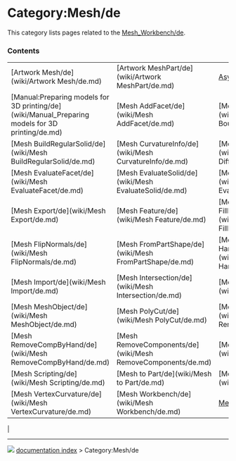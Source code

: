# Category:Mesh/de
This category lists pages related to the [Mesh_Workbench/de](Mesh_Workbench/de.md).

### Contents

|     |     |     |
| --- | --- | --- |
| [Artwork Mesh/de](wiki/Artwork Mesh/de.md) | [Artwork MeshPart/de](wiki/Artwork MeshPart/de.md) | [Asymptote/de](wiki/Asymptote/de.md) |
| [Manual:Preparing models for 3D printing/de](wiki/Manual_Preparing models for 3D printing/de.md) | [Mesh AddFacet/de](wiki/Mesh AddFacet/de.md) | [Mesh BoundingBox/de](wiki/Mesh BoundingBox/de.md) |
| [Mesh BuildRegularSolid/de](wiki/Mesh BuildRegularSolid/de.md) | [Mesh CurvatureInfo/de](wiki/Mesh CurvatureInfo/de.md) | [Mesh Difference/de](wiki/Mesh Difference/de.md) |
| [Mesh EvaluateFacet/de](wiki/Mesh EvaluateFacet/de.md) | [Mesh EvaluateSolid/de](wiki/Mesh EvaluateSolid/de.md) | [Mesh Evaluation/de](wiki/Mesh Evaluation/de.md) |
| [Mesh Export/de](wiki/Mesh Export/de.md) | [Mesh Feature/de](wiki/Mesh Feature/de.md) | [Mesh FillInteractiveHole/de](wiki/Mesh FillInteractiveHole/de.md) |
| [Mesh FlipNormals/de](wiki/Mesh FlipNormals/de.md) | [Mesh FromPartShape/de](wiki/Mesh FromPartShape/de.md) | [Mesh HarmonizeNormals/de](wiki/Mesh HarmonizeNormals/de.md) |
| [Mesh Import/de](wiki/Mesh Import/de.md) | [Mesh Intersection/de](wiki/Mesh Intersection/de.md) | [Mesh Merge/de](wiki/Mesh Merge/de.md) |
| [Mesh MeshObject/de](wiki/Mesh MeshObject/de.md) | [Mesh PolyCut/de](wiki/Mesh PolyCut/de.md) | [Mesh RemeshGmsh/de](wiki/Mesh RemeshGmsh/de.md) |
| [Mesh RemoveCompByHand/de](wiki/Mesh RemoveCompByHand/de.md) | [Mesh RemoveComponents/de](wiki/Mesh RemoveComponents/de.md) | [Mesh Scale/de](wiki/Mesh Scale/de.md) |
| [Mesh Scripting/de](wiki/Mesh Scripting/de.md) | [Mesh to Part/de](wiki/Mesh to Part/de.md) | [Mesh Union/de](wiki/Mesh Union/de.md) |
| [Mesh VertexCurvature/de](wiki/Mesh VertexCurvature/de.md) | [Mesh Workbench/de](wiki/Mesh Workbench/de.md) | [Mesh/de](wiki/Mesh/de.md) |
|



---
![](images/Right_arrow.png) [documentation index](../README.md) > Category:Mesh/de

